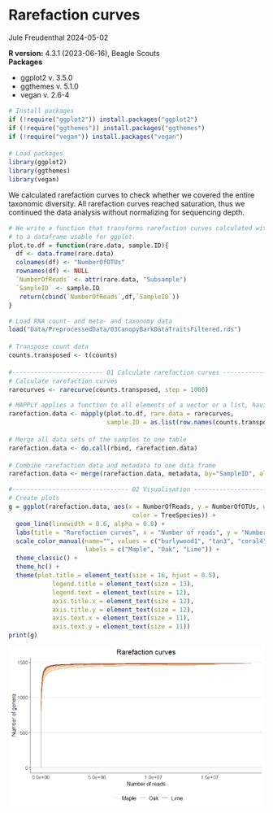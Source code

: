 Rarefaction curves
================
Jule Freudenthal
2024-05-02

**R version:** 4.3.1 (2023-06-16), Beagle Scouts  
**Packages**

- ggplot2 v. 3.5.0  
- ggthemes v. 5.1.0  
- vegan v. 2.6-4

``` r
# Install packages
if (!require("ggplot2")) install.packages("ggplot2")
if (!require("ggthemes")) install.packages("ggthemes")
if (!require("vegan")) install.packages("vegan")

# Load packages
library(ggplot2)
library(ggthemes) 
library(vegan)
```

We calculated rarefaction curves to check whether we covered the entire
taxonomic diversity. All rarefaction curves reached saturation, thus we
continued the data analysis without normalizing for sequencing depth.

``` r
# We write a function that transforms rarefaction curves calculated with vegans function 'rarecurve' 
# to a dataframe usable for ggplot.
plot.to.df = function(rare.data, sample.ID){
  df <- data.frame(rare.data)
  colnames(df) <- "NumberOfOTUs"
  rownames(df) <- NULL
  `NumberOfReads` <- attr(rare.data, "Subsample")
  `SampleID` <- sample.ID
   return(cbind(`NumberOfReads`,df,`SampleID`))
}
```

``` r
# Load RNA count- and meta- and taxonomy data
load("Data/PreprocessedData/03CanopyBarkDataTraitsFiltered.rds")

# Transpose count data
counts.transposed <- t(counts)

#------------------------- 01 Calculate rarefaction curves -------------------------#
# Calculate rarefaction curves
rarecurves <- rarecurve(counts.transposed, step = 1000)
```

``` r
# MAPPLY applies a function to all elements of a vector or a list, having the same position.
rarefaction.data <- mapply(plot.to.df, rare.data = rarecurves,
                           sample.ID = as.list(row.names(counts.transposed)), SIMPLIFY = FALSE)

# Merge all data sets of the samples to one table
rarefaction.data <- do.call(rbind, rarefaction.data)

# Combine rarefaction data and metadata to one data frame 
rarefaction.data <- merge(rarefaction.data, metadata, by="SampleID", all = T)
```

``` r
#-------------------------------- 02 Visualisation ---------------------------------#
# Create plots
g = ggplot(rarefaction.data, aes(x = NumberOfReads, y = NumberOfOTUs, group = SampleID, 
                                  color = TreeSpecies)) +
  geom_line(linewidth = 0.6, alpha = 0.8) +
  labs(title = "Rarefaction curves", x = "Number of reads", y = "Number of genera") +
  scale_color_manual(name="", values = c("burlywood1", "tan3", "coral4"),
                     labels = c("Maple", "Oak", "Lime")) +
  theme_classic() +
  theme_hc() +
  theme(plot.title = element_text(size = 16, hjust = 0.5),
            legend.title = element_text(size = 13),
            legend.text = element_text(size = 12),
            axis.title.x = element_text(size = 12),
            axis.title.y = element_text(size = 12),
            axis.text.x = element_text(size = 11),
            axis.text.y = element_text(size = 11))
print(g)
```

![](03RarefactionCurves_files/figure-gfm/unnamed-chunk-5-1.png)<!-- -->
